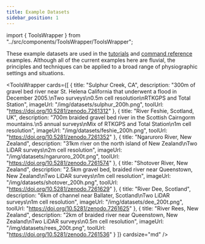 ```yaml
---
title: Example Datasets
sidebar_position: 1
---
```



import { ToolsWrapper } from "../src/components/ToolsWrapper/ToolsWrapper";

These example datasets are used in the [tutorials](/Tutorials) and [command reference](/Help) examples. Although all of the current examples here are fluvial, the principles and techniques can be applied to a broad range of physiographic settings and situations.

<ToolsWrapper
  cards={[
    {
      title: "Sulphur Creek, CA",
      description: "300m of gravel bed river near St. Helena California that underwent a flood in December 2005.\nTwo surveys\n0.5m cell resolution\nRTKGPS and Total Station",
      imageUrl: "/img/datasets/sulphur_200h.png",
      toolUrl: "https://doi.org/10.5281/zenodo.7261312"
    },
    {
      title: "River Feshie, Scotland, UK",
      description: "700m braided gravel bed river in the Scottish Cairngorm mountains.\n5 annual surveys\nMix of RTKGPS and Total Station\n1m cell resolution",
      imageUrl: "/img/datasets/feshie_200h.png",
      toolUrl: "https://doi.org/10.5281/zenodo.7261352"
    },
    {
      title: "Ngaruroro River, New Zealand",
      description: "31km river on the north island of New Zealand\nTwo LiDAR surveys\n2m cell resolution",
      imageUrl: "/img/datasets/ngaruroro_200t.png",
      toolUrl: "https://doi.org/10.5281/zenodo.7261574"
    },
    {
      title: "Shotover River, New Zealand",
      description: "2.5km gravel bed, braided river near Queenstown, New Zealand\nTwo LiDAR surveys\n1m cell resolution",
      imageUrl: "/img/datasets/shotover_200h.png",
      toolUrl: "https://doi.org/10.5281/zenodo.7261629"
    },
    {
      title: "River Dee, Scotland",
      description: "6km of channel near Ballater, Scotland\nTwo LiDAR surveys\n1m cell resolution",
      imageUrl: "/img/datasets/dee_200t.png",
      toolUrl: "https://doi.org/10.5281/zenodo.7261625"
    },
    {
      title: "River Rees, New Zealand",
      description: "2km of braided river near Queenstown, New Zealand\nTwo LiDAR surveys\n0.5m cell resolution",
      imageUrl: "/img/datasets/rees_200t.png",
      toolUrl: "https://doi.org/10.5281/zenodo.7261536"
    }
  ]}
  cardsize="md"
/>